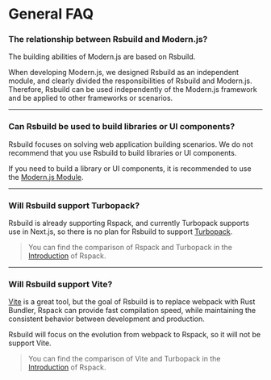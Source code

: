 # General FAQ

### The relationship between Rsbuild and Modern.js?

The building abilities of Modern.js are based on Rsbuild.

When developing Modern.js, we designed Rsbuild as an independent module, and clearly divided the responsibilities of Rsbuild and Modern.js. Therefore, Rsbuild can be used independently of the Modern.js framework and be applied to other frameworks or scenarios.

---

### Can Rsbuild be used to build libraries or UI components?

Rsbuild focuses on solving web application building scenarios. We do not recommend that you use Rsbuild to build libraries or UI components.

If you need to build a library or UI components, it is recommended to use the [Modern.js Module](https://modernjs.dev/module-tools/en).

---

### Will Rsbuild support Turbopack?

Rsbuild is already supporting Rspack, and currently Turbopack supports use in Next.js, so there is no plan for Rsbuild to support [Turbopack](https://turbo.build/pack).

> You can find the comparison of Rspack and Turbopack in the [Introduction](https://www.rspack.dev/guide/introduction.html) of Rspack.

---

### Will Rsbuild support Vite?

[Vite](https://vitejs.dev/) is a great tool, but the goal of Rsbuild is to replace webpack with Rust Bundler, Rspack can provide fast compilation speed, while maintaining the consistent behavior between development and production.

Rsbuild will focus on the evolution from webpack to Rspack, so it will not be support Vite.

> You can find the comparison of Vite and Turbopack in the [Introduction](https://www.rspack.dev/guide/introduction.html) of Rspack.
